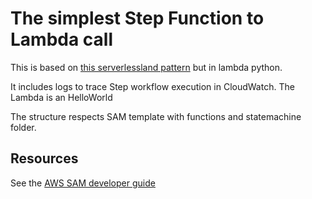 # The simplest Step Function to Lambda call

This is based on [this serverlessland pattern](https://serverlessland.com/patterns/sfn-lambda?ref=search) but in lambda python.

It includes logs to trace Step workflow execution in CloudWatch.
The Lambda is an HelloWorld

The structure respects SAM template with functions and statemachine folder.

## Resources

See the [AWS SAM developer guide](https://docs.aws.amazon.com/serverless-application-model/latest/developerguide/what-is-sam.html)